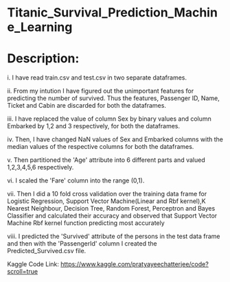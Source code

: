 # Titanic_Survival_Prediction_Machine_Learning

# Description:

i. I have read train.csv and test.csv in two separate dataframes. 

ii. From my intution I have figured out the unimportant features for predicting the number of survived. Thus the features, Passenger ID, Name, Ticket and Cabin are discarded for both the dataframes. 

iii. I have replaced the value of column Sex by binary values and column Embarked by 1,2 and 3 respectively, for both the dataframes. 

iv. Then, I have changed NaN values of Sex and Embarked columns with the median values of the respective columns for both the dataframes. 

v. Then partitioned the 'Age' attribute into 6 different parts and valued 1,2,3,4,5,6 respectively. 

vi. I scaled the 'Fare' column into the range (0,1). 

vii. Then I did a 10 fold cross validation over the training data frame for Logistic Regression, Support Vector Machine(Linear and Rbf kernel),K Nearest Neighbour, Decision Tree, Random Forest, Perceptron and Bayes Classifier and calculated their accuracy and observed that Support Vector Machine Rbf kernel function predicting most accurately 

viii. I predicted the 'Survived' attribute of the persons in the test data frame and then with the 'PassengerId' column I created the Predicted_Survived.csv file.


Kaggle Code Link:
https://www.kaggle.com/pratyayeechatterjee/code?scroll=true
